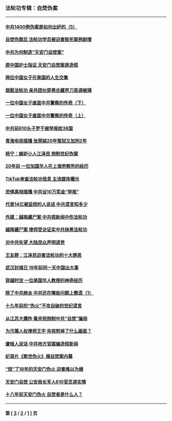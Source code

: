 ### 法轮功专辑：自焚伪案
---
#### [中共1400例伪案是如何出炉的（5）](../../pages/nf5562/n13226831.md?06150430) 
#### [自焚伪案后 法轮功学员被迫害致死案例剧增](../../pages/nf5562/n13190600.md?06150430) 
#### [中共为何制造“天安门自焚案”](../../pages/nf5562/n13183270.md?06150430) 
#### [原中国护士指证 天安门自焚案是造假](../../pages/nf5562/n13172289.md?06150430) 
#### [两位中国女子在美国的人生交集](../../pages/nf5562/n13156138.md?06150430) 
#### [栽赃法轮功 亲共团伙穿黑衣藏界刀高调被捕](../../pages/nf5562/n13073780.md?06150430) 
#### [一位中国女子直面中共警察的传奇（下）](../../pages/nf5562/n12989706.md?06150430) 
#### [一位中国女子直面中共警察的传奇（上）](../../pages/nf5562/n12985072.md?06150430) 
#### [中共前610头子罗干被举报给38国](../../pages/nf5562/n12975419.md?06150430) 
#### [青海电视插播 张荣娟20年冤狱又加刑2年](../../pages/nf5562/n12738166.md?06150430) 
#### [杨宁：嫉妒小人江泽民 炮制世纪伪案](../../pages/nf5562/n12724108.md?06150430) 
#### [20年前 一位加国华人在上海劳教所的经历](../../pages/nf5562/n12707932.md?06150430) 
#### [TikTok审查法轮功信息 主流媒体曝光](../../pages/nf5562/n12362336.md?06150430) 
#### [恐惧真相插播 中共设10万奖金“举报”](../../pages/nf5562/n12306396.md?06150430) 
#### [代表14亿被监控的人说话 中共谎言知多少](../../pages/nf5562/n12297484.md?06150430) 
#### [外媒：越南藏尸案 中共假新闻中伤法轮功](../../pages/nf5562/n12264411.md?06150430) 
#### [越南藏尸案 律师受访证实中共抹黑法轮功](../../pages/nf5562/n12261878.md?06150430) 
#### [对中共失望 大陆民众声明退党](../../pages/nf5562/n12187315.md?06150430) 
#### [王友群：江泽民迫害法轮功的十大罪恶](../../pages/nf5562/n12169074.md?06150430) 
#### [武汉封城日 19年前同一天中国出大事](../../pages/nf5562/n12150901.md?06150430) 
#### [穿越时空  一位美国华人教授的神奇经历](../../pages/nf5562/n12097460.md?06150430) 
#### [除了中共肺炎 中共还在哪些问题上撒谎（1）](../../pages/nf5562/n11955770.md?06150430) 
#### [十九年前的“伪火”不攻自破的世纪谎言](../../pages/nf5562/n11813238.md?06150430) 
#### [从江苏大爆炸 看央视炮制中共“自焚”骗局](../../pages/nf5562/n11140275.md?06150430) 
#### [为污蔑人权律师王宇 央视剪掉了什么画面？](../../pages/nf5562/n11130142.md?06150430) 
#### [聋哑人说话 中共地方官媒编造假新闻](../../pages/nf5562/n11006067.md?06150430) 
#### [纪录片《欺世伪火》揭自焚案内幕](../../pages/nf5562/n11002664.md?06150430) 
#### [“烧”了18年的天安门伪火 迫害难以为继](../../pages/nf5562/n10996660.md?06150430) 
#### [天安门自焚 公安局长军人610官员道实情](../../pages/nf5562/n10997098.md?06150430) 
#### [十八年前天安门伪火 自焚者是什么人？](../../pages/nf5562/n10996556.md?06150430) 

---
#### 第 [ [3](./3.md?06150430) / [2](./2.md?06150430) / [1](./1.md?06150430) ] 页
